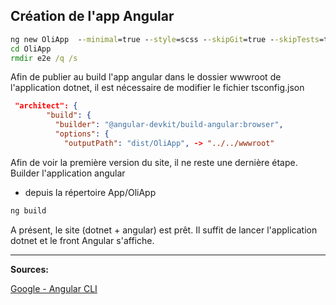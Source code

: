 ﻿---
tags: dotnet
---


## Création de l'app Angular

```bat
ng new OliApp  --minimal=true --style=scss --skipGit=true --skipTests=true
cd OliApp
rmdir e2e /q /s
````

Afin de publier au build l'app angular dans le dossier wwwroot de l'application dotnet, il est nécessaire de modifier le fichier tsconfig.json

```json
 "architect": {
        "build": {
          "builder": "@angular-devkit/build-angular:browser",
          "options": {
            "outputPath": "dist/OliApp", -> "../../wwwroot"
````


Afin de voir la première version du site, il ne reste une dernière étape. Builder l'application angular

- depuis la répertoire App/OliApp
```cmd
ng build
````

A présent, le site (dotnet + angular) est prêt. Il suffit de lancer l'application dotnet et le front Angular s'affiche.

----
**Sources:**

[Google - Angular CLI](https://angular.io/cli/)


